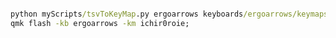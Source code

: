 
```cmd

python myScripts/tsvToKeyMap.py ergoarrows keyboards/ergoarrows/keymaps/ichir0roie/keymapAG.c ; 
qmk flash -kb ergoarrows -km ichir0roie;



```




















